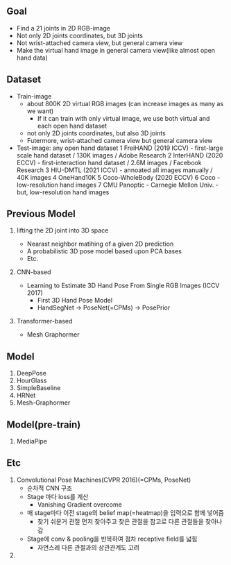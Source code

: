 ## Goal
  - Find a 21 joints in 2D RGB-image
  - Not only 2D joints coordinates, but 3D joints
  - Not wrist-attached camera view, but general camera view
  - Make the virtual hand image in general camera view(like almost open hand data)

## Dataset
  - Train-image
     - about 800K 2D virtual RGB images (can increase images as many as we want)
       - If it can train with only virtual image, we use both virtual and each open hand dataset
     - not only 2D joints coordinates, but also 3D joints
     - Futermore, wrist-attached camera view but general camera view
  - Test-image: any open hand dataset 
     1 FreiHAND (2019 ICCV) 
         - first-large scale hand dataset / 130K images / Adobe Research 
     2 InterHAND (2020 ECCV) 
         - first-interaction hand dataset / 2.6M images / Facebook Research 
     3 HIU-DMTL (2021 ICCV) 
         - annoated all images manually / 40K images 
     4 OneHand10K 
     5 Coco-WholeBody (2020 ECCV) 
     6 Coco 
        - low-resolution hand images 
     7 CMU Panoptic 
        - Carnegie Mellon Univ. 
        - but, low-resolution hand images 

## Previous Model
  1. lifting the 2D joint into 3D space
     -  Nearast neighbor matihing of a given 2D prediction
     -  A probabilistic 3D pose model based upon PCA bases
     -  Etc.
  2. CNN-based
      - Learning to Estimate 3D Hand Pose From Single RGB Images (ICCV 2017)
        - First 3D Hand Pose Model
        - HandSegNet -> PoseNet(=CPMs) -> PosePrior
				
  3. Transformer-based
      - Mesh Graphormer

## Model
  1. DeepPose
  2. HourGlass
  3. SimpleBaseline
  4. HRNet
  5. Mesh-Graphormer

## Model(pre-train)
  1. MediaPipe


## Etc
1. Convolutional Pose Machines(CVPR 2016)(=CPMs, PoseNet)
   - 순차적 CNN 구조
   - Stage 마다 loss를 계산 
     - Vanishing Gradient overcome
   - 매 stage마다 이전 stage의 belief map(=heatmap)을 입력으로 함께 넣어줌
     - 찾기 쉬운거 관절 먼저 찾아주고 찾은 관절을 참고로 다른 관절들을 찾아나감
   - Stage에 conv & pooling을 반복하여 점차 receptive field를 넓힘
     - 자연스레 다른 관절과의 상관관계도 고려
2. 
